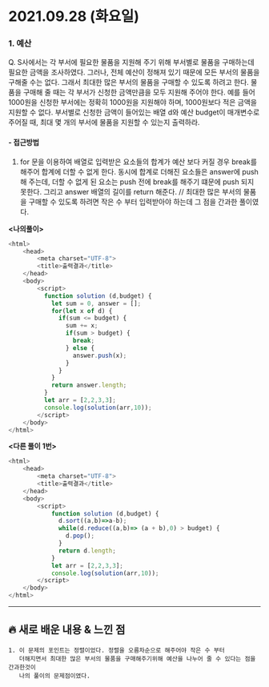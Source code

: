 # 2021.09.28 (화요일)
### **1. 예산**

Q. S사에서는 각 부서에 필요한 물품을 지원해 주기 위해 부서별로 물품을 구매하는데
   필요한 금액을 조사하였다. 그러나, 전체 예산이 정해져 있기 때문에 모든 부서의 물품을
   구해줄 수는 없다. 그래서 최대한 많은 부서의 물품을 구매할 수 있도록 하려고 한다.
   물품을 구매해 줄 때는 각 부서가 신청한 금액만큼을 모두 지원해 주어야 한다.
   예를 들어 1000원을 신청한 부서에는 정확히 1000원을 지원해야 하며, 1000원보다 적은
   금액을 지원할 수 없다. 부서별로 신청한 금액이 들어있는 배열 d와 예산 budget이 매개변수로
   주어질 때, 최대 몇 개의 부서에 물품을 지원할 수 있는지 출력하라.

#### -  접근방법

1. for 문을 이용하여 배열로 입력받은 요소들의 합계가 예산 보다 커질 경우 break를 해주어 
   합계에 더할 수 없게 한다. 동시에 합계로 더해진 요소들은 answer에 push 해 주는데, 
   더할 수 없게 된 요소는 push 전에 break를 해주기 떄문에 push 되지 못한다.
   그리고 answer 배열의 길이를 return 해준다. 
   // 최대한 많은 부서의 물품을 구매할 수 있도록 하려면 작은 수 부터 입력받아야 하는데 그 점을 간과한 풀이였다.

 
**<나의풀이>**
```javascript
<html>
    <head>
        <meta charset="UTF-8">
        <title>출력결과</title>
    </head>
    <body>
        <script>
          function solution (d,budget) {
            let sum = 0, answer = [];
            for(let x of d) {
              if(sum <= budget) {
                sum += x;
                if(sum > budget) {
                  break;
                } else {
                  answer.push(x);
                }
              }
            }
            return answer.length;
          }
          let arr = [2,2,3,3];
          console.log(solution(arr,10));
        </script>
    </body>
</html>
```


**<다른 풀이 1번>**
```javascript
<html>
    <head>
        <meta charset="UTF-8">
        <title>출력결과</title>
    </head>
    <body>
        <script>
            function solution (d,budget) {
              d.sort((a,b)=>a-b);
              while(d.reduce((a,b)=> (a + b),0) > budget) {
                d.pop();
              }
              return d.length;
            }
            let arr = [2,2,3,3];
            console.log(solution(arr,10));
        </script>
    </body>
</html>
```

---
##  **🔥 새로 배운 내용 & 느낀 점**
    
    1. 이 문제의 포인트는 정렬이었다. 정렬을 오름차순으로 해주어야 작은 수 부터 
       더해지면서 최대한 많은 부서의 물품을 구매해주기위해 예산을 나누어 줄 수 있다는 점을 간과한것이
       나의 풀이의 문제점이였다.